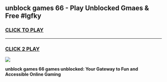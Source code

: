 
## unblock games 66 - Play Unblocked Gmaes & Free #lgfky
<h3>
<a href="https://premium.freeplayer.one?title=unblock_games_66&ref=03M">CLICK TO PLAY</a></h3>
<hr>

<h3>
<a href="https://premium.freeplayer.one?title=unblock_games_66&ref=03M">CLICK 2 PLAY</a>
  
</h3>

<a href="https://premium.freeplayer.one?title=unblock_games_66&ref=03M"><img src="https://clearcache.store/games.png"></a>


**unblock games 66 games unblocked: Your Gateway to Fun and Accessible Online Gaming**
